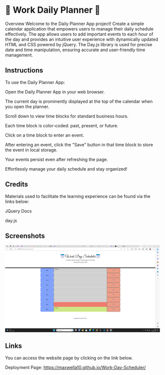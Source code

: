 # 📅 Work Daily Planner  📅
Overview 
Welcome to the Daily Planner App project!  Create a simple calendar application that empowers users to manage their daily schedule effectively. The app allows users to add important events to each hour of the day and provides an intuitive user experience with dynamically updated HTML and CSS powered by jQuery. The Day.js library is used for precise date and time manipulation, ensuring accurate and user-friendly time management.

## Instructions 
To use the Daily Planner App:

Open the Daily Planner App in your web browser.

The current day is prominently displayed at the top of the calendar when you open the planner.

Scroll down to view time blocks for standard business hours.

Each time block is color-coded: past, present, or future.

Click on a time block to enter an event.

After entering an event, click the "Save" button in that time block to store the event in local storage.

Your events persist even after refreshing the page.

Effortlessly manage your daily schedule and stay organized! 


## Credits
Materials used to facilitate the learning experience can be found via the links below:

 JQuery Docs
 

 day.js

## Screenshots
![imgOne](./images/imgOne.png)

## Links
You can access the website page by clicking on the link below.

Deployment Page:  https://maxwella10.github.io/Work-Day-Scheduler/
 
